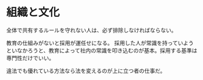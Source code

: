 # 組織と文化

全体で共有するルールを守れない人は、必ず排除しなければならない。

教育の仕組みがないと採用が運任せになる。
採用した人が常識を持っていようといなかろうと、教育によって社内の常識を叩き込むのが基本。採用する基準は専門性だけでいい。

違法でも優れている方法なら法を変えるのが上に立つ者の仕事だ。
